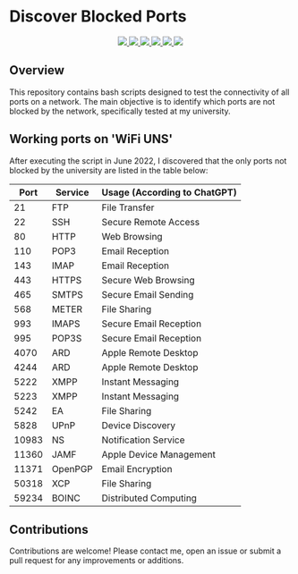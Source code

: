 # Discover Blocked Ports


<p align="center">  
    <a href="https://github.com/matichewer/test-all-ports-connection/issues">
        <img src="https://img.shields.io/github/issues/matichewer/test-all-ports-connection?style=flat-square&color=red&label=open&query=is%3Aopen">
    </a> 
    <a href="https://github.com/matichewer/test-all-ports-connection/issues?q=is%3Aissue+is%3Aclosed+" target="_blank" rel="noopener noreferrer">
        <img src="https://img.shields.io/github/issues-closed/matichewer/test-all-ports-connection?style=flat-square&color=success&label=closed&query=is%3Aclosed">
    </a>
    <a href="https://github.com/matichewer/test-all-ports-connection/stargazers">
        <img src="https://img.shields.io/github/stars/matichewer/test-all-ports-connection?color=success&style=flat">
    </a>    
    <a href="https://github.com/matichewer/test-all-ports-connection/forks">
        <img src="https://img.shields.io/github/forks/matichewer/test-all-ports-connection?color=blue&style=flat">
    </a>
    <a href="https://github.com/matichewer/test-all-ports-connection/contributors">
        <img src="https://img.shields.io/github/contributors/matichewer/test-all-ports-connection?color=blue&style=flat">
    </a>
    <a>
        <img src="https://img.shields.io/github/repo-size/matichewer/test-all-ports-connection?color=blue&style=flat">
    </a>   
</p>

## Overview
This repository contains bash scripts designed to test the connectivity of all ports on a network. The main objective is to identify which ports are not blocked by the network, specifically tested at my university.

## Working ports on 'WiFi UNS'
After executing the script in June 2022, I discovered that the only ports not blocked by the university are listed in the table below:


| Port   | Service | Usage (According to ChatGPT) |
|--------|---------|------------------------------|
| 21     | FTP     | File Transfer                |
| 22     | SSH     | Secure Remote Access         |
| 80     | HTTP    | Web Browsing                 |
| 110    | POP3    | Email Reception              |
| 143    | IMAP    | Email Reception              |
| 443    | HTTPS   | Secure Web Browsing          |
| 465    | SMTPS   | Secure Email Sending         |
| 568    | METER   | File Sharing                 |
| 993    | IMAPS   | Secure Email Reception       |
| 995    | POP3S   | Secure Email Reception       |
| 4070   | ARD     | Apple Remote Desktop         |
| 4244   | ARD     | Apple Remote Desktop         |
| 5222   | XMPP    | Instant Messaging            |
| 5223   | XMPP    | Instant Messaging            |
| 5242   | EA      | File Sharing                 |
| 5828   | UPnP    | Device Discovery             |
| 10983  | NS      | Notification Service         |
| 11360  | JAMF    | Apple Device Management      |
| 11371  | OpenPGP | Email Encryption             |
| 50318  | XCP     | File Sharing                 |
| 59234  | BOINC   | Distributed Computing        |

## Contributions
Contributions are welcome! Please contact me, open an issue or submit a pull request for any improvements or additions.
